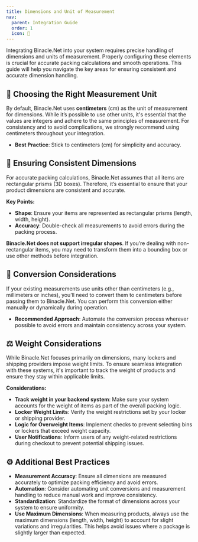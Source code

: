 ```yaml
---
title: Dimensions and Unit of Measurement
nav:
  parent: Integration Guide
  order: 1
  icon: 📏
---
```


Integrating Binacle.Net into your system requires precise handling of dimensions and units of measurement. Properly configuring these elements is crucial for accurate packing calculations and smooth operations. This guide will help you navigate the key areas for ensuring consistent and accurate dimension handling.

## 🧮 Choosing the Right Measurement Unit
By default, Binacle.Net uses **centimeters** (cm) as the unit of measurement for dimensions. While it’s possible to use other units, it's essential that the values are integers and adhere to the same principles of measurement. For consistency and to avoid complications, we strongly recommend using centimeters throughout your integration.

- **Best Practice**: Stick to centimeters (cm) for simplicity and accuracy.

## 📏 Ensuring Consistent Dimensions
For accurate packing calculations, Binacle.Net assumes that all items are rectangular prisms (3D boxes). Therefore, it’s essential to ensure that your product dimensions are consistent and accurate.

**Key Points:**
- **Shape**: Ensure your items are represented as rectangular prisms (length, width, height).
- **Accuracy**: Double-check all measurements to avoid errors during the packing process.

**Binacle.Net does not support irregular shapes**. If you’re dealing with non-rectangular items, you may need to transform them into a bounding box or use other methods before integration.

## 🔄 Conversion Considerations
If your existing measurements use units other than centimeters (e.g., millimeters or inches), you’ll need to convert them to centimeters before passing them to Binacle.Net. You can perform this conversion either manually or dynamically during operation.

- **Recommended Approach**: Automate the conversion process wherever possible to avoid errors and maintain consistency across your system.

## ⚖️ Weight Considerations
While Binacle.Net focuses primarily on dimensions, many lockers and shipping providers impose weight limits. To ensure seamless integration with these systems, it's important to track the weight of products and ensure they stay within applicable limits.

**Considerations:**
- **Track weight in your backend system**: Make sure your system accounts for the weight of items as part of the overall packing logic.
- **Locker Weight Limits**: Verify the weight restrictions set by your locker or shipping provider.
- **Logic for Overweight Items**: Implement checks to prevent selecting bins or lockers that exceed weight capacity.
- **User Notifications**: Inform users of any weight-related restrictions during checkout to prevent potential shipping issues.

## ⚙️ Additional Best Practices
- **Measurement Accuracy**: Ensure all dimensions are measured accurately to optimize packing efficiency and avoid errors.
- **Automation**: Consider automating unit conversions and measurement handling to reduce manual work and improve consistency.
- **Standardization**: Standardize the format of dimensions across your system to ensure uniformity.
- **Use Maximum Dimensions**: When measuring products, always use the maximum dimensions (length, width, height) to account for slight variations and irregularities. This helps avoid issues where a package is slightly larger than expected.
